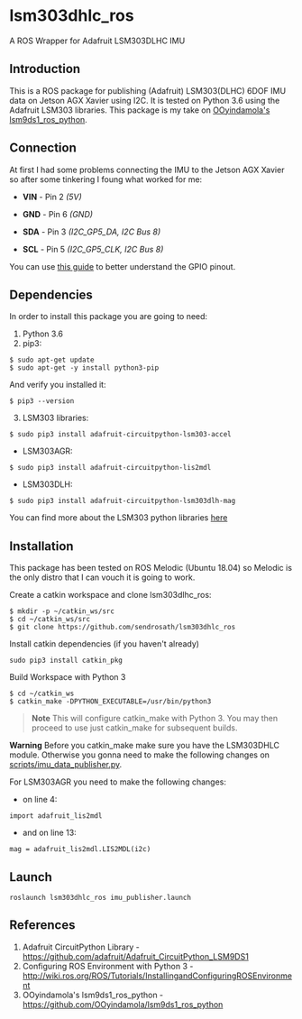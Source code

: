 # lsm303dhlc_ros
A  ROS Wrapper for Adafruit LSM303DLHC IMU 

## Introduction
This is a ROS package for publishing (Adafruit) LSM303(DLHC) 6DOF IMU data on Jetson AGX Xavier using I2C. It is tested on Python 3.6 using the Adafruit LSM303 libraries. This package is my take on [OOyindamola's lsm9ds1_ros_python](https://github.com/OOyindamola/lsm9ds1_ros_python).

## Connection
At first I had some problems connecting the IMU to the Jetson AGX Xavier so after some tinkering I foung what worked for me:

   * **VIN** - Pin 2 *(5V)*
   
   * **GND** - Pin 6 *(GND)*
   
   * **SDA** - Pin 3 *(I2C_GP5_DA, I2C Bus 8)*
   
   * **SCL** - Pin 5 *(I2C_GP5_CLK, I2C Bus 8)*

You can use [this guide](https://www.jetsonhacks.com/nvidia-jetson-agx-xavier-gpio-header-pinout/) to better understand the GPIO pinout. 
   
## Dependencies

In order to install this package you are going to need:

1. Python 3.6
2. pip3:
```
$ sudo apt-get update
$ sudo apt-get -y install python3-pip
```
And verify you installed it:
```
$ pip3 --version
```
3. LSM303 libraries:
```
$ sudo pip3 install adafruit-circuitpython-lsm303-accel
```
* LSM303AGR:
```
$ sudo pip3 install adafruit-circuitpython-lis2mdl
```
* LSM303DLH:
```
$ sudo pip3 install adafruit-circuitpython-lsm303dlh-mag
```
You can find more about the LSM303 python libraries [here](https://learn.adafruit.com/lsm303-accelerometer-slash-compass-breakout/python-circuitpython)

## Installation

This package has been tested on ROS Melodic (Ubuntu 18.04) so Melodic is the only distro that I can vouch it is going to work. 

Create a catkin workspace and clone lsm303dlhc_ros:
```
$ mkdir -p ~/catkin_ws/src
$ cd ~/catkin_ws/src
$ git clone https://github.com/sendrosath/lsm303dhlc_ros
```
Install catkin dependencies (if you haven't already)
```
sudo pip3 install catkin_pkg
```
Build Workspace with Python 3
```
$ cd ~/catkin_ws
$ catkin_make -DPYTHON_EXECUTABLE=/usr/bin/python3
```
> **Note** This will configure catkin_make with Python 3. You may then proceed to use just catkin_make for subsequent builds.

**Warning** Before you catkin_make make sure you have the LSM303DHLC module. Otherwise you gonna need to make the following changes on [scripts/imu_data_publisher.py](scripts/imu_data_publisher.py).

For LSM303AGR you need to make the following changes:

* on line 4:
```
import adafruit_lis2mdl
```
* and on line 13:
```
mag = adafruit_lis2mdl.LIS2MDL(i2c)
```
## Launch

```
roslaunch lsm303dhlc_ros imu_publisher.launch
```

## References
1. Adafruit CircuitPython Library - https://github.com/adafruit/Adafruit_CircuitPython_LSM9DS1
2. Configuring ROS Environment with Python 3 - http://wiki.ros.org/ROS/Tutorials/InstallingandConfiguringROSEnvironment
3. OOyindamola's lsm9ds1_ros_python - https://github.com/OOyindamola/lsm9ds1_ros_python
